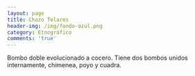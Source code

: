```yaml
---
layout: page
title: Chozo Telares
header-img: /img/fondo-azul.png
category: Etnográfico
comments: 'true'
---
```



Bombo doble evolucionado a cocero. Tiene dos bombos unidos internamente, chimenea, poyo y cuadra.
